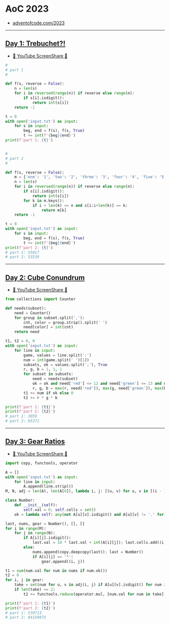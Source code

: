 # AoC 2023
* [adventofcode.com/2023](https://adventofcode.com/2023)

---

## [Day 1: Trebuchet?!](https://adventofcode.com/2023/day/1)
* [🎨 YouTube ScreenShare 👀](https://www.youtube.com/watch?v=PWZwvm19qoQ)

```python
#
# part 1
#

def f(s, reverse = False):
    n = len(s)
    for i in reversed(range(n)) if reverse else range(n):
        if s[i].isdigit():
            return int(s[i])
    return -1

t = 0
with open('input.txt') as input:
    for s in input:
        beg, end = f(s), f(s, True)
        t += int(f'{beg}{end}')
print(f'part 1: {t}')


#
# part 2
#

def f(s, reverse = False):
    m = {'one': '1', 'two': '2', 'three': '3', 'four': '4', 'five': '5', 'six': '6', 'seven': '7', 'eight': '8', 'nine': '9'}
    n = len(s)
    for i in reversed(range(n)) if reverse else range(n):
        if s[i].isdigit():
            return int(s[i])
        for k in m.keys():
            if i + len(k) <= n and s[i:i+len(k)] == k:
                return m[k]
    return -1

t = 0
with open('input.txt') as input:
    for s in input:
        beg, end = f(s), f(s, True)
        t += int(f'{beg}{end}')
print(f'part 2: {t}')
# part 1: 55017
# part 2: 53539
```

---

## [Day 2: Cube Conundrum](https://adventofcode.com/2023/day/2)

* [🎨 YouTube ScreenShare 👀](https://www.youtube.com/watch?v=upnpeBNr7p0)

```python
from collections import Counter

def needs(subset):
    need = Counter()
    for group in subset.split(','):
        cnt, color = group.strip().split(' ')
        need[color] = int(cnt)
    return need

t1, t2 = 0, 0
with open('input.txt') as input:
    for line in input:
        game, values = line.split(':')
        num = int(game.split(' ')[1])
        subsets, ok = values.split(';'), True
        r, g, b = 1, 1, 1
        for subset in subsets:
            need = needs(subset)
            ok = ok and need['red'] <= 12 and need['green'] <= 13 and need['blue'] <= 14
            r, g, b = max(r, need['red']), max(g, need['green']), max(b, need['blue'])
        t1 += num if ok else 0
        t2 += r * g * b

print(f'part 1: {t1}')
print(f'part 2: {t2}')
# part 1: 3059
# part 2: 65371
```

---

## [Day 3: Gear Ratios](https://adventofcode.com/2023/day/3)

* [🎨 YouTube ScreenShare 👀](https://www.youtube.com/watch?v=0c697p_l3_g)

```python
import copy, functools, operator

A = []
with open('input.txt') as input:
    for line in input:
        A.append(line.strip())
M, N, adj = len(A), len(A[0]), lambda i, j: [(u, v) for u, v in [(i - 1, j - 1), (i - 1, j), (i - 1, j + 1), (i, j + 1), (i + 1, j + 1), (i + 1, j), (i + 1, j - 1), (i, j - 1)] if 0 <= u < M and 0 <= v < N]

class Number:
    def __init__(self):
        self.val = 0; self.cells = set()
    ok = lambda self: any(not A[u][v].isdigit() and A[u][v] != '.' for i, j in self.cells for u, v in adj(i, j))

last, nums, gear = Number(), [], []
for i in range(M):
    for j in range(N):
        if A[i][j].isdigit():
            last.val = 10 * last.val + int(A[i][j]); last.cells.add((i, j))
        else:
            nums.append(copy.deepcopy(last)); last = Number()
            if A[i][j] == '*':
                gear.append((i, j))

t1 = sum(num.val for num in nums if num.ok())
t2 = 0
for i, j in gear:
    take = set(num for u, v in adj(i, j) if A[u][v].isdigit() for num in nums if (u, v) in num.cells)
    if len(take) == 2:
        t2 += functools.reduce(operator.mul, [num.val for num in take])

print(f'part 1: {t1}')
print(f'part 2: {t2}')
# part 1: 539713
# part 2: 84159075
```
